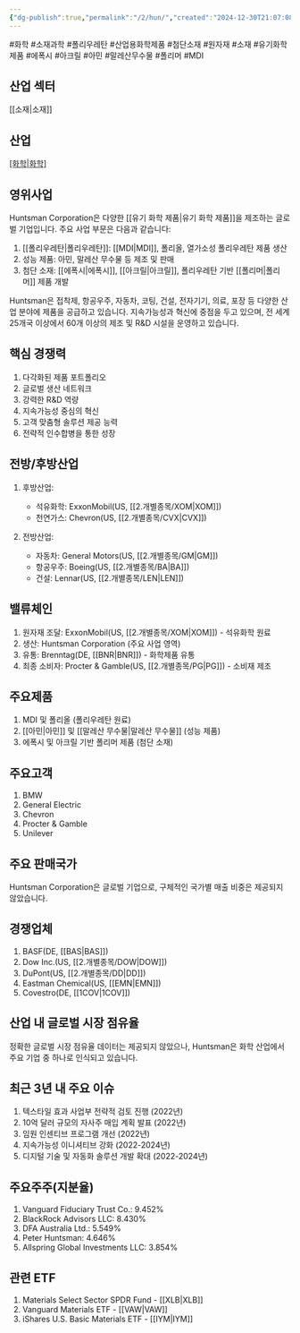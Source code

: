 ```yaml
---
{"dg-publish":true,"permalink":"/2/hun/","created":"2024-12-30T21:07:08.299+09:00","updated":"2025-07-29T21:37:04.745+09:00"}
---
```


#화학 #소재과학 #폴리우레탄 #산업용화학제품 #첨단소재 #원자재 #소재 #유기화학제품 #에폭시 #아크릴 #아민 #말레산무수물 #폴리머 #MDI

## 산업 섹터

[[소재\|소재]]

## 산업

[[화학\|화학]](Chemicals)

## 영위사업

Huntsman Corporation은 다양한 [[유기 화학 제품\|유기 화학 제품]]을 제조하는 글로벌 기업입니다. 주요 사업 부문은 다음과 같습니다:

1. [[폴리우레탄\|폴리우레탄]]: [[MDI\|MDI]], 폴리올, 열가소성 폴리우레탄 제품 생산
2. 성능 제품: 아민, 말레산 무수물 등 제조 및 판매
3. 첨단 소재: [[에폭시\|에폭시]], [[아크릴\|아크릴]], 폴리우레탄 기반 [[폴리머\|폴리머]] 제품 개발

Huntsman은 접착제, 항공우주, 자동차, 코팅, 건설, 전자기기, 의료, 포장 등 다양한 산업 분야에 제품을 공급하고 있습니다. 지속가능성과 혁신에 중점을 두고 있으며, 전 세계 25개국 이상에서 60개 이상의 제조 및 R&D 시설을 운영하고 있습니다.

## 핵심 경쟁력

1. 다각화된 제품 포트폴리오
2. 글로벌 생산 네트워크
3. 강력한 R&D 역량
4. 지속가능성 중심의 혁신
5. 고객 맞춤형 솔루션 제공 능력
6. 전략적 인수합병을 통한 성장

## 전방/후방산업

1. 후방산업:
    
    - 석유화학: ExxonMobil(US, [[2.개별종목/XOM\|XOM]])
    - 천연가스: Chevron(US, [[2.개별종목/CVX\|CVX]])
    
2. 전방산업:
    
    - 자동차: General Motors(US, [[2.개별종목/GM\|GM]])
    - 항공우주: Boeing(US, [[2.개별종목/BA\|BA]])
    - 건설: Lennar(US, [[2.개별종목/LEN\|LEN]])
    

## 밸류체인

1. 원자재 조달: ExxonMobil(US, [[2.개별종목/XOM\|XOM]]) - 석유화학 원료
2. 생산: Huntsman Corporation (주요 사업 영역)
3. 유통: Brenntag(DE, [[BNR\|BNR]]) - 화학제품 유통
4. 최종 소비자: Procter & Gamble(US, [[2.개별종목/PG\|PG]]) - 소비재 제조

## 주요제품

1. MDI 및 폴리올 (폴리우레탄 원료)
2. [[아민\|아민]] 및 [[말레산 무수물\|말레산 무수물]] (성능 제품)
3. 에폭시 및 아크릴 기반 폴리머 제품 (첨단 소재)

## 주요고객

1. BMW
2. General Electric
3. Chevron
4. Procter & Gamble
5. Unilever

## 주요 판매국가

Huntsman Corporation은 글로벌 기업으로, 구체적인 국가별 매출 비중은 제공되지 않았습니다.

## 경쟁업체

1. BASF(DE, [[BAS\|BAS]])
2. Dow Inc.(US, [[2.개별종목/DOW\|DOW]])
3. DuPont(US, [[2.개별종목/DD\|DD]])
4. Eastman Chemical(US, [[EMN\|EMN]])
5. Covestro(DE, [[1COV\|1COV]])

## 산업 내 글로벌 시장 점유율

정확한 글로벌 시장 점유율 데이터는 제공되지 않았으나, Huntsman은 화학 산업에서 주요 기업 중 하나로 인식되고 있습니다.

## 최근 3년 내 주요 이슈

1. 텍스타일 효과 사업부 전략적 검토 진행 (2022년)
2. 10억 달러 규모의 자사주 매입 계획 발표 (2022년)
3. 임원 인센티브 프로그램 개선 (2022년)
4. 지속가능성 이니셔티브 강화 (2022-2024년)
5. 디지털 기술 및 자동화 솔루션 개발 확대 (2022-2024년)

## 주요주주(지분율)

1. Vanguard Fiduciary Trust Co.: 9.452%
2. BlackRock Advisors LLC: 8.430%
3. DFA Australia Ltd.: 5.549%
4. Peter Huntsman: 4.646%
5. Allspring Global Investments LLC: 3.854%

## 관련 ETF

1. Materials Select Sector SPDR Fund - [[XLB\|XLB]]
2. Vanguard Materials ETF - [[VAW\|VAW]]
3. iShares U.S. Basic Materials ETF - [[IYM\|IYM]]